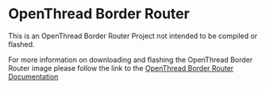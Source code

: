# OpenThread Border Router

This is an OpenThread Border Router Project not intended to be compiled or flashed.

For more information on downloading and flashing the OpenThread Border Router image please follow the link to the 
[OpenThread Border Router Documentation](https://docs.silabs.com/matter/2.5.2/matter-thread/raspi-img)
    
    

